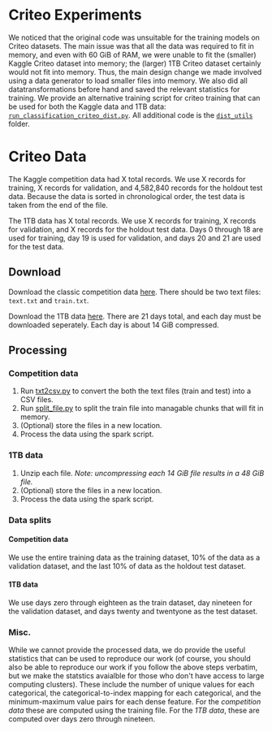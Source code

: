 # Criteo Experiments
We noticed that the original code was unsuitable for the training models on Criteo datasets.  The main issue was that all the data was required to fit in memory, and even with 60 GiB of RAM, we were unable to fit the (smaller) Kaggle Criteo dataset into memory;  the (larger) 1TB Criteo dataset certainly would not fit into memory.  Thus, the main design change we made involved using a data generator to load smaller files into memory.  We also did all datatransformations before hand and saved the relevant statistics for training.  We provide an alternative training script for criteo training that can be used for both the Kaggle data and 1TB data: [`run_classification_criteo_dist.py`](run_classification_criteo_dist.py). All additional code is the [`dist_utils`](/deepctr/dist_utils/) folder.

# Criteo Data

The Kaggle competition data had X total records.  We use X records for training, X records for validation, and 4,582,840 records for the holdout test data.  Because the data is sorted in chronological order, the test data is taken from the end of the file.

The 1TB data has X total records.  We use X records for training, X records for validation, and X records for the holdout test data.  Days 0 through 18 are used for training, day 19 is used for validation, and days 20 and 21 are used for the test data.

## Download
Download the classic competition data [here](http://labs.criteo.com/2014/02/kaggle-display-advertising-challenge-dataset/).  There should be two text files: `text.txt` and `train.txt`.

Download the 1TB data [here](https://labs.criteo.com/2013/12/download-terabyte-click-logs-2/).  There are 21 days total, and each day must be downloaded seperately.  Each day is about 14 GiB compressed.

## Processing
### Competition data
1. Run [txt2csv.py](./txt2csv.py) to convert the both the text files (train and test) into a CSV files.
2. Run [split_file.py](/deepctr/dist_utils/split_file.py) to split the train file into managable chunks that will fit in memory.
3. (Optional) store the files in a new location.
4. Process the data using the spark script.

### 1TB data
1. Unzip each file.  *Note: uncompressing each 14 GiB file results in a 48 GiB file.*
2. (Optional) store the files in a new location.
3. Process the data using the spark script.

### Data splits
#### Competition data
We use the entire training data as the training dataset, 10% of the data as a validation dataset, and the last 10% of data as the holdout test dataset.

#### 1TB data
We use days zero through eighteen as the train dataset, day nineteen for the validation dataset, and days twenty and twentyone as the test dataset.

### Misc.
 While we cannot provide the processed data, we do provide the useful statistics that can be used to reproduce our work (of course, you should also be able to reproduce our work if you follow the above steps verbatim, but we make the statstics avaialble for those who don't have access to large computing clusters).  These include the number of unique values for each categorical, the categorical-to-index mapping for each categorical, and the minimum-maximum value pairs for each dense feature.  For the *competition data* these are computed using the training file.  For the *1TB data*, these are computed over days zero through nineteen.
 


